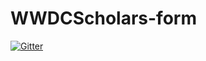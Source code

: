 # WWDCScholars-form

[![Gitter](https://badges.gitter.im/WWDCScholars/WWDCScholars-form.svg)](https://gitter.im/WWDCScholars/WWDCScholars-form?utm_source=badge&utm_medium=badge&utm_campaign=pr-badge&utm_content=badge)